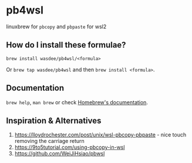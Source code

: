 # pb4wsl
 linuxbrew for `pbcopy` and `pbpaste` for wsl2

## How do I install these formulae?

`brew install wasdee/pb4wsl/<formula>`

Or `brew tap wasdee/pb4wsl` and then `brew install <formula>`.

## Documentation

`brew help`, `man brew` or check [Homebrew's documentation](https://docs.brew.sh).


## Inspiration & Alternatives
1. <https://lloydrochester.com/post/unix/wsl-pbcopy-pbpaste> - nice touch removing the carriage return
2. <https://9to5tutorial.com/using-pbcopy-in-wsl>
3. <https://github.com/WeiJiHsiao/pbwsl>

